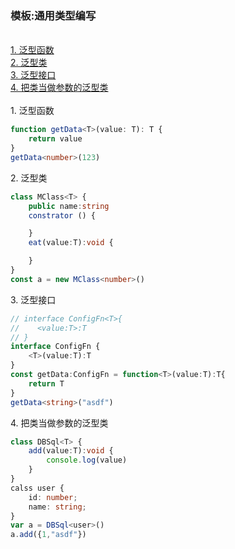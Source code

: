 ### 模板:通用类型编写  
&nbsp;
<br>
[1. 泛型函数](#1)  
[2. 泛型类](#2)  
[3. 泛型接口](#3)  
[4. 把类当做参数的泛型类](#4)  
&nbsp;
<br>
<span id="1">1. 泛型函数</span>
```ts
function getData<T>(value: T): T {
    return value
}
getData<number>(123)
```
<span id="2">2. 泛型类</span>
```ts
class MClass<T> {
    public name:string
    constrator () {

    }
    eat(value:T):void {

    }
}
const a = new MClass<number>()
```
<span id="3">3. 泛型接口</span>
```ts
// interface ConfigFn<T>{
//    <value:T>:T
// }
interface ConfigFn {
    <T>(value:T):T
}
const getData:ConfigFn = function<T>(value:T):T{
    return T
}
getData<string>("asdf")
```
<span id="4">4. 把类当做参数的泛型类</span>
```ts
class DBSql<T> {
    add(value:T):void {
        console.log(value)
    }
}
calss user {
    id: number;
    name: string;
}
var a = DBSql<user>()
a.add({1,"asdf"})
```